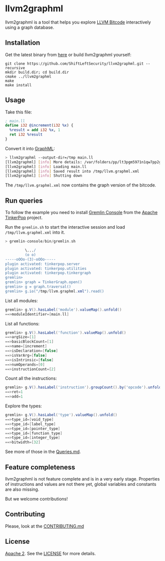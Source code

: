 # llvm2graphml

llvm2graphml is a tool that helps you explore [LLVM Bitcode](https://llvm.org/docs/BitCodeFormat.html) interactively using a graph database. 

## Installation

Get the latest binary from [here](https://github.com/ShiftLeftSecurity/llvm2graphml/releases) or build llvm2graphml yourself:

```
git clone https://github.com/ShiftLeftSecurity/llvm2graphml.git --recursive
mkdir build.dir; cd build.dir
cmake ../llvm2graphml
make
make install
```

## Usage

Take this file:

```llvm
; main.ll
define i32 @increment(i32 %x) {
  %result = add i32 %x, 1
  ret i32 %result
}
```

Convert it into [GraphML](http://graphml.graphdrawing.org):

```bash
> llvm2graphml --output-dir=/tmp main.ll
[llvm2graphml] [info] More details: /var/folders/pp/lt3pgm5971n1qw7pp2g_bmfr0000gn/T/llvm2graphml-77ed40.log
[llvm2graphml] [info] Loading main.ll
[llvm2graphml] [info] Saved result into /tmp/llvm.graphml.xml
[llvm2graphml] [info] Shutting down
```

The `/tmp/llvm.graphml.xml` now contains the graph version of the bitcode.

## Run queries

To follow the example you need to install [Gremlin Console](https://www.apache.org/dyn/closer.lua/tinkerpop/3.4.6/apache-tinkerpop-gremlin-console-3.4.6-bin.zip) from the [Apache TinkerPop](http://tinkerpop.apache.org) project.

Run the `gremlin.sh` to start the interactive session and load `/tmp/llvm.graphml.xml` into it.

```groovy
> gremlin-console/bin/gremlin.sh

         \,,,/
         (o o)
-----oOOo-(3)-oOOo-----
plugin activated: tinkerpop.server
plugin activated: tinkerpop.utilities
plugin activated: tinkerpop.tinkergraph
gremlin> 
gremlin> graph = TinkerGraph.open()
gremlin> g = graph.traversal()
gremlin> g.io("/tmp/llvm.graphml.xml").read()
```

List all modules:

```groovy
gremlin> g.V().hasLabel('module').valueMap().unfold()
==>moduleIdentifier=[main.ll]
```

List all functions:

```groovy
gremlin> g.V().hasLabel('function').valueMap().unfold()
==>argSize=[1]
==>basicBlockCount=[1]
==>name=[increment]
==>isDeclaration=[false]
==>isVarArg=[false]
==>isIntrinsic=[false]
==>numOperands=[0]
==>instructionCount=[2]
```

Count all the instructions:

```groovy
gremlin> g.V().hasLabel('instruction').groupCount().by('opcode').unfold()
==>ret=1
==>add=1
```

Explore the types:

```groovy
gremlin> g.V().hasLabel('type').valueMap().unfold()
==>type_id=[void_type]
==>type_id=[label_type]
==>type_id=[pointer_type]
==>type_id=[function_type]
==>type_id=[integer_type]
==>bitwidth=[32]
```

See more of those in the [Queries.md](Queries.md).

## Feature completeness

llvm2graphml is not feature complete and is in a very early stage. Properties of instructions and values are not there yet,
global variables and constants are also missing.

But we welcome contributions!

## Contributing

Please, look at the [CONTRIBUTING.md](CONTRIBUTING.md)

## License

[Apache 2](https://www.apache.org/licenses/LICENSE-2.0). See the [LICENSE](LICENSE) for more details.